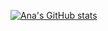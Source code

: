 [![Ana's GitHub stats](https://github-readme-stats.vercel.app/api?username=AnaMarisa)](https://github.com/AnaMarisa/github-readme-stats)
